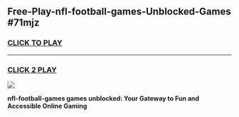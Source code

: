 
## Free-Play-nfl-football-games-Unblocked-Games #71mjz
<h3>
<a href="https://news.freeplayer.one?title=nfl-football-games&ref=8M">CLICK TO PLAY</a></h3>
<hr>

<h3>
<a href="https://news.freeplayer.one?title=nfl-football-games&ref=8M">CLICK 2 PLAY</a>
  
</h3>

<a href="https://news.freeplayer.one?title=nfl-football-games&ref=8M"><img src="https://clearcache.store/games.png"></a>


**nfl-football-games games unblocked: Your Gateway to Fun and Accessible Online Gaming**
